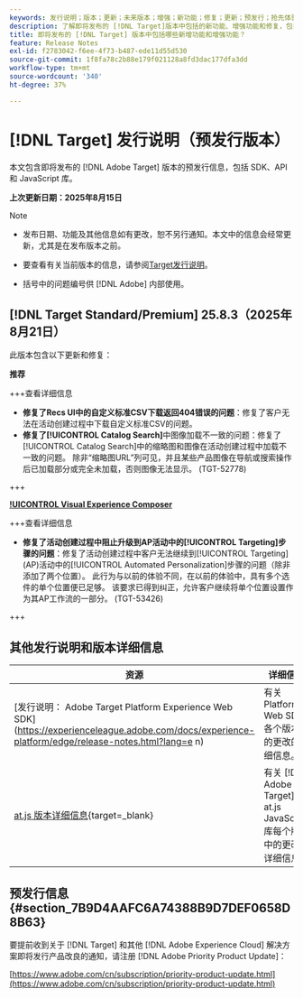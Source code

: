 ```yaml
---
keywords: 发行说明；版本；更新；未来版本；增强；新功能；修复；更新；预发行；抢先体验
description: 了解即将发布的 [!DNL Target]版本中包括的新功能、增强功能和修复，包括 SDK、API 和 JavaScript 库。
title: 即将发布的 [!DNL Target] 版本中包括哪些新增功能和增强功能？
feature: Release Notes
exl-id: f2783042-f6ee-4f73-b487-ede11d55d530
source-git-commit: 1f8fa78c2b88e179f021128a8fd3dac177dfa3dd
workflow-type: tm+mt
source-wordcount: '340'
ht-degree: 37%

---
```


# [!DNL Target] 发行说明（预发行版本）

本文包含即将发布的 [!DNL Adobe Target] 版本的预发行信息，包括 SDK、API 和 JavaScript 库。

**上次更新日期：2025年8月15日**

>[!NOTE]
>
>* 发布日期、功能及其他信息如有更改，恕不另行通知。本文中的信息会经常更新，尤其是在发布版本之前。
>
>* 要查看有关当前版本的信息，请参阅[Target发行说明](release-notes.md)。
>
>* 括号中的问题编号供 [!DNL Adobe] 内部使用。

## [!DNL Target Standard/Premium] 25.8.3（2025年8月21日）

此版本包含以下更新和修复：

**推荐**

+++查看详细信息
* **修复了Recs UI中的自定义标准CSV下载返回404错误的问题**：修复了客户无法在活动创建过程中下载自定义标准CSV的问题。
* **修复了[!UICONTROL Catalog Search]**&#x200B;中图像加载不一致的问题：修复了[!UICONTROL  Catalog Search]中的缩略图和图像在活动创建过程中加载不一致的问题。 除非“缩略图URL”列可见，并且某些产品图像在导航或搜索操作后已加载部分或完全未加载，否则图像无法显示。 (TGT-52778)

+++

**[!UICONTROL Visual Experience Composer](VEC)**

+++查看详细信息
* **修复了活动创建过程中阻止升级到AP活动中的[!UICONTROL Targeting]步骤的问题**：修复了活动创建过程中客户无法继续到[!UICONTROL Targeting] (AP)活动中的[!UICONTROL Automated Personalization]步骤的问题（除非添加了两个位置）。 此行为与以前的体验不同，在以前的体验中，具有多个选件的单个位置便已足够。 该要求已得到纠正，允许客户继续将单个位置设置作为其AP工作流的一部分。 (TGT-53426)

+++

## 其他发行说明和版本详细信息

| 资源 | 详细信息 |
|--- |--- |
| [发行说明： Adobe Target Platform Experience Web SDK]&#x200B;(https://experienceleague.adobe.com/docs/experience-platform/edge/release-notes.html?lang=e n) | 有关 Platform Web SDK 各个版本中的更改的详细信息。 |
| [at.js 版本详细信息](https://experienceleague.adobe.com/docs/target-dev/developer/client-side/at-js-implementation/target-atjs-versions.html){target=_blank} | 有关 [!DNL Adobe Target] at.js JavaScript 库每个版本中的更改的详细信息。 |

## 预发行信息 {#section_7B9D4AAFC6A74388B9D7DEF0658D8B63}

要提前收到关于 [!DNL Target] 和其他 [!DNL Adobe Experience Cloud] 解决方案即将发行产品改良的通知，请注册 [!DNL Adobe Priority Product Update]：

[https://www.adobe.com/cn/subscription/priority-product-update.html](https://www.adobe.com/cn/subscription/priority-product-update.html)
